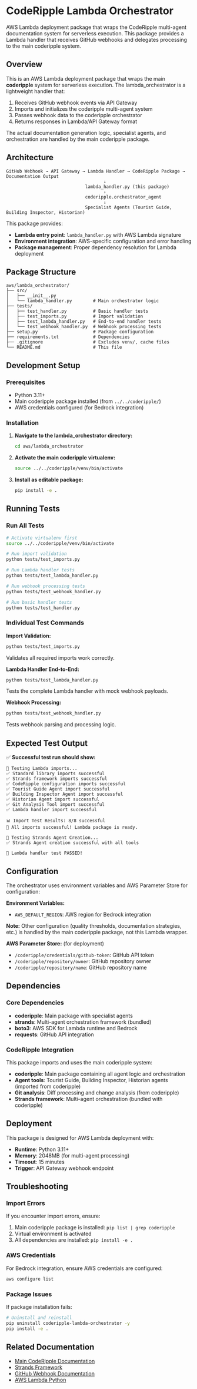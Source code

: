 # CodeRipple Lambda Orchestrator

AWS Lambda deployment package that wraps the CodeRipple multi-agent documentation system for serverless execution. This package provides a Lambda handler that receives GitHub webhooks and delegates processing to the main coderipple system.

## Overview

This is an AWS Lambda deployment package that wraps the main **coderipple** system for serverless execution. The lambda_orchestrator is a lightweight handler that:

1. Receives GitHub webhook events via API Gateway
2. Imports and initializes the coderipple multi-agent system
3. Passes webhook data to the coderipple orchestrator
4. Returns responses in Lambda/API Gateway format

The actual documentation generation logic, specialist agents, and orchestration are handled by the main coderipple package.

## Architecture

```
GitHub Webhook → API Gateway → Lambda Handler → CodeRipple Package → Documentation Output
                                     ↓
                              lambda_handler.py (this package)
                                     ↓
                              coderipple.orchestrator_agent
                                     ↓
                              Specialist Agents (Tourist Guide, Building Inspector, Historian)
```

This package provides:
- **Lambda entry point**: `lambda_handler.py` with AWS Lambda signature
- **Environment integration**: AWS-specific configuration and error handling
- **Package management**: Proper dependency resolution for Lambda deployment

## Package Structure

```
aws/lambda_orchestrator/
├── src/
│   ├── __init__.py
│   └── lambda_handler.py        # Main orchestrator logic
├── tests/
│   ├── test_handler.py          # Basic handler tests
│   ├── test_imports.py          # Import validation
│   ├── test_lambda_handler.py   # End-to-end handler tests
│   └── test_webhook_handler.py  # Webhook processing tests
├── setup.py                     # Package configuration
├── requirements.txt             # Dependencies
├── .gitignore                   # Excludes venv/, cache files
└── README.md                    # This file
```

## Development Setup

### Prerequisites

- Python 3.11+
- Main coderipple package installed (from `../../coderipple/`)
- AWS credentials configured (for Bedrock integration)

### Installation

1. **Navigate to the lambda_orchestrator directory:**
   ```bash
   cd aws/lambda_orchestrator
   ```

2. **Activate the main coderipple virtualenv:**
   ```bash
   source ../../coderipple/venv/bin/activate
   ```

3. **Install as editable package:**
   ```bash
   pip install -e .
   ```

## Running Tests

### Run All Tests
```bash
# Activate virtualenv first
source ../../coderipple/venv/bin/activate

# Run import validation
python tests/test_imports.py

# Run Lambda handler tests
python tests/test_lambda_handler.py

# Run webhook processing tests
python tests/test_webhook_handler.py

# Run basic handler tests
python tests/test_handler.py
```

### Individual Test Commands

**Import Validation:**
```bash
python tests/test_imports.py
```
Validates all required imports work correctly.

**Lambda Handler End-to-End:**
```bash
python tests/test_lambda_handler.py
```
Tests the complete Lambda handler with mock webhook payloads.

**Webhook Processing:**
```bash
python tests/test_webhook_handler.py
```
Tests webhook parsing and processing logic.

## Expected Test Output

✅ **Successful test run should show:**
```
🧪 Testing Lambda imports...
✅ Standard library imports successful
✅ Strands framework imports successful
✅ CodeRipple configuration imports successful
✅ Tourist Guide Agent import successful
✅ Building Inspector Agent import successful
✅ Historian Agent import successful
✅ Git Analysis Tool import successful
✅ Lambda handler import successful

📊 Import Test Results: 8/8 successful
🎉 All imports successful! Lambda package is ready.

🔬 Testing Strands Agent Creation...
✅ Strands Agent creation successful with all tools

🎉 Lambda handler test PASSED!
```

## Configuration

The orchestrator uses environment variables and AWS Parameter Store for configuration:

**Environment Variables:**
- `AWS_DEFAULT_REGION`: AWS region for Bedrock integration

**Note:** Other configuration (quality thresholds, documentation strategies, etc.) is handled by the main coderipple package, not this Lambda wrapper.

**AWS Parameter Store:** (for deployment)
- `/coderipple/credentials/github-token`: GitHub API token
- `/coderipple/repository/owner`: GitHub repository owner
- `/coderipple/repository/name`: GitHub repository name

## Dependencies

### Core Dependencies
- **coderipple**: Main package with specialist agents
- **strands**: Multi-agent orchestration framework (bundled)
- **boto3**: AWS SDK for Lambda runtime and Bedrock
- **requests**: GitHub API integration

### CodeRipple Integration
This package imports and uses the main coderipple system:
- **coderipple**: Main package containing all agent logic and orchestration
- **Agent tools**: Tourist Guide, Building Inspector, Historian agents (imported from coderipple)
- **Git analysis**: Diff processing and change analysis (from coderipple)
- **Strands framework**: Multi-agent orchestration (bundled with coderipple)

## Deployment

This package is designed for AWS Lambda deployment with:
- **Runtime**: Python 3.11+
- **Memory**: 2048MB (for multi-agent processing)
- **Timeout**: 15 minutes
- **Trigger**: API Gateway webhook endpoint

## Troubleshooting

### Import Errors
If you encounter import errors, ensure:
1. Main coderipple package is installed: `pip list | grep coderipple`
2. Virtual environment is activated
3. All dependencies are installed: `pip install -e .`

### AWS Credentials
For Bedrock integration, ensure AWS credentials are configured:
```bash
aws configure list
```

### Package Issues
If package installation fails:
```bash
# Uninstall and reinstall
pip uninstall coderipple-lambda-orchestrator -y
pip install -e .
```

## Related Documentation

- [Main CodeRipple Documentation](../../coderipple/CLAUDE.md)
- [Strands Framework](./strands/)
- [GitHub Webhook Documentation](https://docs.github.com/en/developers/webhooks-and-events/webhooks)
- [AWS Lambda Python](https://docs.aws.amazon.com/lambda/latest/dg/lambda-python.html)